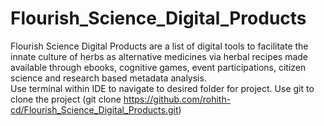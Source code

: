 # Flourish_Science_Digital_Products
Flourish Science Digital Products are a list of digital tools to facilitate the innate culture of herbs as alternative medicines via herbal recipes made available through ebooks, cognitive games, event participations, citizen science and research based metadata analysis.  
Use terminal within IDE to navigate to desired folder for project. Use git to clone the project (git clone https://github.com/rohith-cd/Flourish_Science_Digital_Products.git)
